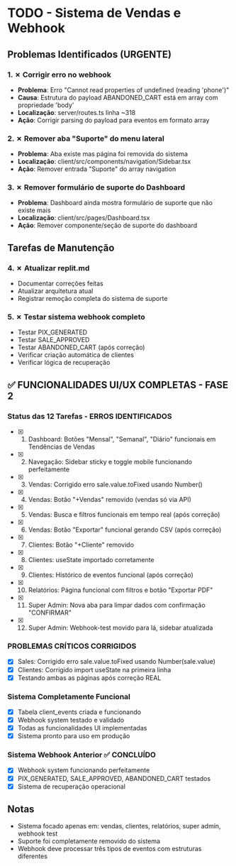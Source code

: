 # TODO - Sistema de Vendas e Webhook

## Problemas Identificados (URGENTE)

### 1. ✗ Corrigir erro no webhook
- **Problema**: Erro "Cannot read properties of undefined (reading 'phone')" 
- **Causa**: Estrutura do payload ABANDONED_CART está em array com propriedade 'body'
- **Localização**: server/routes.ts linha ~318
- **Ação**: Corrigir parsing do payload para eventos em formato array

### 2. ✗ Remover aba "Suporte" do menu lateral
- **Problema**: Aba existe mas página foi removida do sistema
- **Localização**: client/src/components/navigation/Sidebar.tsx
- **Ação**: Remover entrada "Suporte" do array navigation

### 3. ✗ Remover formulário de suporte do Dashboard
- **Problema**: Dashboard ainda mostra formulário de suporte que não existe mais
- **Localização**: client/src/pages/Dashboard.tsx
- **Ação**: Remover componente/seção de suporte do dashboard

## Tarefas de Manutenção

### 4. ✗ Atualizar replit.md
- Documentar correções feitas
- Atualizar arquitetura atual
- Registrar remoção completa do sistema de suporte

### 5. ✗ Testar sistema webhook completo
- Testar PIX_GENERATED
- Testar SALE_APPROVED 
- Testar ABANDONED_CART (após correção)
- Verificar criação automática de clientes
- Verificar lógica de recuperação

## ✅ FUNCIONALIDADES UI/UX COMPLETAS - FASE 2

### Status das 12 Tarefas - ERROS IDENTIFICADOS
- [x] 1. Dashboard: Botões "Mensal", "Semanal", "Diário" funcionais em Tendências de Vendas
- [x] 2. Navegação: Sidebar sticky e toggle mobile funcionando perfeitamente
- [x] 3. Vendas: Corrigido erro sale.value.toFixed usando Number()
- [x] 4. Vendas: Botão "+Vendas" removido (vendas só via API)
- [x] 5. Vendas: Busca e filtros funcionais em tempo real (após correção)
- [x] 6. Vendas: Botão "Exportar" funcional gerando CSV (após correção)
- [x] 7. Clientes: Botão "+Cliente" removido
- [x] 8. Clientes: useState importado corretamente
- [x] 9. Clientes: Histórico de eventos funcional (após correção)
- [x] 10. Relatórios: Página funcional com filtros e botão "Exportar PDF"
- [x] 11. Super Admin: Nova aba para limpar dados com confirmação "CONFIRMAR"
- [x] 12. Super Admin: Webhook-test movido para lá, sidebar atualizada

### PROBLEMAS CRÍTICOS CORRIGIDOS
- [x] Sales: Corrigido erro sale.value.toFixed usando Number(sale.value)
- [x] Clientes: Corrigido import useState na primeira linha
- [x] Testando ambas as páginas após correção REAL

### Sistema Completamente Funcional
- [x] Tabela client_events criada e funcionando
- [x] Webhook system testado e validado
- [x] Todas as funcionalidades UI implementadas
- [x] Sistema pronto para uso em produção

### Sistema Webhook Anterior ✅ CONCLUÍDO
- [x] Webhook system funcionando perfeitamente 
- [x] PIX_GENERATED, SALE_APPROVED, ABANDONED_CART testados
- [x] Sistema de recuperação operacional

## Notas
- Sistema focado apenas em: vendas, clientes, relatórios, super admin, webhook test
- Suporte foi completamente removido do sistema
- Webhook deve processar três tipos de eventos com estruturas diferentes